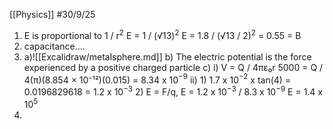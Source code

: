 [[Physics]]
#30/9/25
1) E is proportional to 1 / r$^2$
	E = 1 / (√13)$^2$
	E = 1.8 / (√13 / 2)$^2$ = 0.55
	= B
2) capacitance....
3) a)![[Excalidraw/metalsphere.md]]
	b) The electric potential is the force experienced by a positive charged particle
	c) 
		i) V = Q / 4πε₀r
		5000 = Q / 4(π)(8.854 × 10⁻¹²)(0.015)
		= 8.34 x 10$^{-9}$
		ii) 1) 1.7 x 10$^{-2}$ x tan(4) = 0.0196829618 = 1.2 x 10$^{-3}$
		2) E = F/q, E = 1.2 x 10$^{-3}$ / 8.3 x 10$^{-9}$
		E = 1.4 x 10$^5$
4) 